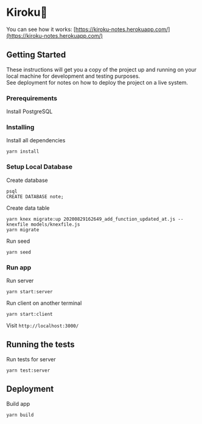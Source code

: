 # Kiroku📝

You can see how it works: [https://kiroku-notes.herokuapp.com/](https://kiroku-notes.herokuapp.com/)

## Getting Started

These instructions will get you a copy of the project up and running on your local machine for development and testing purposes.  
See deployment for notes on how to deploy the project on a live system.

### Prerequirements

Install PostgreSQL

### Installing

Install all dependencies

```
yarn install
```

### Setup Local Database

Create database

```
psql
CREATE DATABASE note;
```

Create data table

```
yarn knex migrate:up 20200829162649_add_function_updated_at.js --knexfile models/knexfile.js
yarn migrate
```

Run seed

```
yarn seed
```

### Run app

Run server

```
yarn start:server
```

Run client on another terminal

```
yarn start:client
```

Visit `http://localhost:3000/`

## Running the tests

Run tests for server

```
yarn test:server
```

## Deployment

Build app

```
yarn build
```
